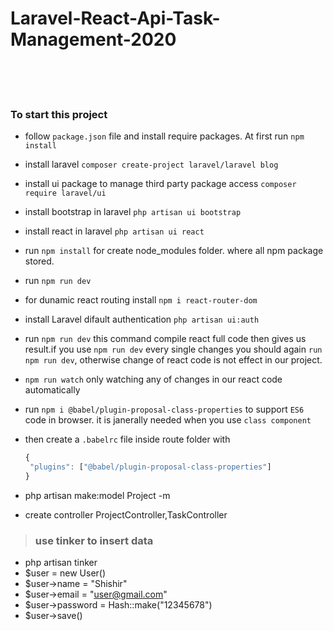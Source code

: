 # Laravel-React-Api-Task-Management-2020
<br><br><br>




### To start this project 
+ follow `package.json` file and install require packages. At first run `npm install`




+ install laravel `composer create-project laravel/laravel blog`
+ install ui package to manage third party package access `composer require laravel/ui`
+ install bootstrap in laravel `php artisan ui bootstrap`
+ install react in laravel `php artisan ui react`
+ run `npm install` for create node_modules folder. where all npm package stored.
+ run `npm run dev` 
+ for dunamic react routing install `npm i react-router-dom`
+ install Laravel difault authentication `php artisan ui:auth`





+ run `npm run dev` this command compile react full code then gives us result.if you use `npm run dev` every single changes you should again `run npm run dev`, otherwise change of react code is not effect in our project.

+ `npm run watch` only watching any of changes in our react code automatically
+ run `npm i @babel/plugin-proposal-class-properties` to support `ES6` code in browser. it is janerally needed when you use `class component`
+ then create a `.babelrc` file inside route folder with
  ```javascript
  {
   "plugins": ["@babel/plugin-proposal-class-properties"]
  }
  ```




+ php artisan make:model Project -m
+ create controller ProjectController,TaskController



>### use tinker to insert data
+ php artisan tinker
+ $user = new User()
+ $user->name = "Shishir"
+ $user->email = "user@gmail.com"
+ $user->password = Hash::make("12345678")
+ $user->save()



